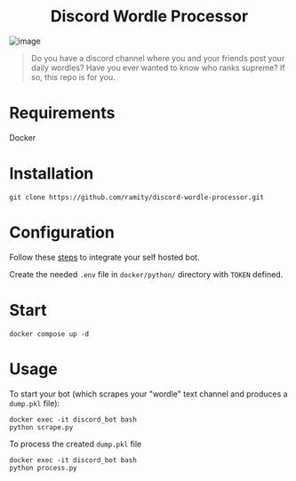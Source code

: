 <h1 align="center">
Discord Wordle Processor
</h1>

![image](https://i.imgur.com/Oadz4qQ.gif)

> Do you have a discord channel where you and your friends post your daily wordles? Have you ever wanted to know who ranks supreme? If so, this repo is for you.

# Requirements

Docker

# Installation

```
git clone https://github.com/ramity/discord-wordle-processor.git
```

# Configuration

Follow these [steps](https://www.writebots.com/discord-bot-token/) to integrate your self hosted bot.

Create the needed `.env` file in `docker/python/` directory with `TOKEN` defined.

# Start

```
docker compose up -d
```

# Usage

To start your bot (which scrapes your "wordle" text channel and produces a `dump.pkl` file):

```
docker exec -it discord_bot bash
python scrape.py
```

To process the created `dump.pkl` file

```
docker exec -it discord_bot bash
python process.py
```